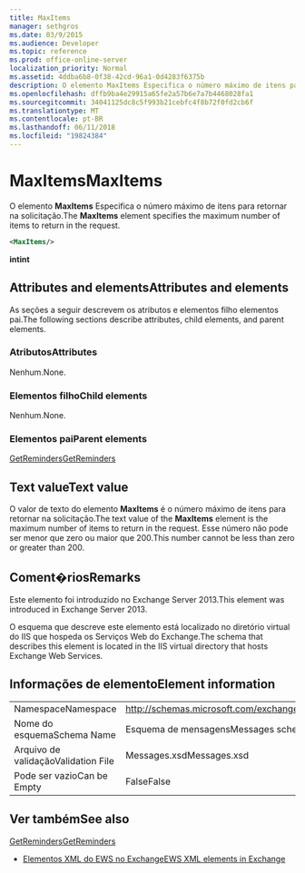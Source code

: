 ```yaml
---
title: MaxItems
manager: sethgros
ms.date: 03/9/2015
ms.audience: Developer
ms.topic: reference
ms.prod: office-online-server
localization_priority: Normal
ms.assetid: 4ddba6b8-0f38-42cd-96a1-0d4283f6375b
description: O elemento MaxItems Especifica o número máximo de itens para retornar na solicitação.
ms.openlocfilehash: dffb9ba4e29915a65fe2a57b6e7a7b4468028fa1
ms.sourcegitcommit: 34041125dc8c5f993b21cebfc4f8b72f0fd2cb6f
ms.translationtype: MT
ms.contentlocale: pt-BR
ms.lasthandoff: 06/11/2018
ms.locfileid: "19824384"
---
```

# <a name="maxitems"></a><span data-ttu-id="53195-103">MaxItems</span><span class="sxs-lookup"><span data-stu-id="53195-103">MaxItems</span></span>

<span data-ttu-id="53195-104">O elemento **MaxItems** Especifica o número máximo de itens para retornar na solicitação.</span><span class="sxs-lookup"><span data-stu-id="53195-104">The **MaxItems** element specifies the maximum number of items to return in the request.</span></span> 
  
```XML
<MaxItems/>
```

 <span data-ttu-id="53195-105">**int**</span><span class="sxs-lookup"><span data-stu-id="53195-105">**int**</span></span>
## <a name="attributes-and-elements"></a><span data-ttu-id="53195-106">Attributes and elements</span><span class="sxs-lookup"><span data-stu-id="53195-106">Attributes and elements</span></span>

<span data-ttu-id="53195-107">As seções a seguir descrevem os atributos e elementos filho elementos pai.</span><span class="sxs-lookup"><span data-stu-id="53195-107">The following sections describe attributes, child elements, and parent elements.</span></span>
  
### <a name="attributes"></a><span data-ttu-id="53195-108">Atributos</span><span class="sxs-lookup"><span data-stu-id="53195-108">Attributes</span></span>

<span data-ttu-id="53195-109">Nenhum.</span><span class="sxs-lookup"><span data-stu-id="53195-109">None.</span></span>
  
### <a name="child-elements"></a><span data-ttu-id="53195-110">Elementos filho</span><span class="sxs-lookup"><span data-stu-id="53195-110">Child elements</span></span>

<span data-ttu-id="53195-111">Nenhum.</span><span class="sxs-lookup"><span data-stu-id="53195-111">None.</span></span>
  
### <a name="parent-elements"></a><span data-ttu-id="53195-112">Elementos pai</span><span class="sxs-lookup"><span data-stu-id="53195-112">Parent elements</span></span>

[<span data-ttu-id="53195-113">GetReminders</span><span class="sxs-lookup"><span data-stu-id="53195-113">GetReminders</span></span>](getreminders.md)
  
## <a name="text-value"></a><span data-ttu-id="53195-114">Text value</span><span class="sxs-lookup"><span data-stu-id="53195-114">Text value</span></span>

<span data-ttu-id="53195-115">O valor de texto do elemento **MaxItems** é o número máximo de itens para retornar na solicitação.</span><span class="sxs-lookup"><span data-stu-id="53195-115">The text value of the **MaxItems** element is the maximum number of items to return in the request.</span></span> <span data-ttu-id="53195-116">Esse número não pode ser menor que zero ou maior que 200.</span><span class="sxs-lookup"><span data-stu-id="53195-116">This number cannot be less than zero or greater than 200.</span></span> 
  
## <a name="remarks"></a><span data-ttu-id="53195-117">Coment�rios</span><span class="sxs-lookup"><span data-stu-id="53195-117">Remarks</span></span>

<span data-ttu-id="53195-118">Este elemento foi introduzido no Exchange Server 2013.</span><span class="sxs-lookup"><span data-stu-id="53195-118">This element was introduced in Exchange Server 2013.</span></span>
  
<span data-ttu-id="53195-119">O esquema que descreve este elemento está localizado no diretório virtual do IIS que hospeda os Serviços Web do Exchange.</span><span class="sxs-lookup"><span data-stu-id="53195-119">The schema that describes this element is located in the IIS virtual directory that hosts Exchange Web Services.</span></span>
  
## <a name="element-information"></a><span data-ttu-id="53195-120">Informações de elemento</span><span class="sxs-lookup"><span data-stu-id="53195-120">Element information</span></span>

|||
|:-----|:-----|
|<span data-ttu-id="53195-121">Namespace</span><span class="sxs-lookup"><span data-stu-id="53195-121">Namespace</span></span>  <br/> |http://schemas.microsoft.com/exchange/services/2006/messages  <br/> |
|<span data-ttu-id="53195-122">Nome do esquema</span><span class="sxs-lookup"><span data-stu-id="53195-122">Schema Name</span></span>  <br/> |<span data-ttu-id="53195-123">Esquema de mensagens</span><span class="sxs-lookup"><span data-stu-id="53195-123">Messages schema</span></span>  <br/> |
|<span data-ttu-id="53195-124">Arquivo de validação</span><span class="sxs-lookup"><span data-stu-id="53195-124">Validation File</span></span>  <br/> |<span data-ttu-id="53195-125">Messages.xsd</span><span class="sxs-lookup"><span data-stu-id="53195-125">Messages.xsd</span></span>  <br/> |
|<span data-ttu-id="53195-126">Pode ser vazio</span><span class="sxs-lookup"><span data-stu-id="53195-126">Can be Empty</span></span>  <br/> |<span data-ttu-id="53195-127">False</span><span class="sxs-lookup"><span data-stu-id="53195-127">False</span></span>  <br/> |
   
## <a name="see-also"></a><span data-ttu-id="53195-128">Ver também</span><span class="sxs-lookup"><span data-stu-id="53195-128">See also</span></span>



[<span data-ttu-id="53195-129">GetReminders</span><span class="sxs-lookup"><span data-stu-id="53195-129">GetReminders</span></span>](getreminders.md)


- [<span data-ttu-id="53195-130">Elementos XML do EWS no Exchange</span><span class="sxs-lookup"><span data-stu-id="53195-130">EWS XML elements in Exchange</span></span>](ews-xml-elements-in-exchange.md)


